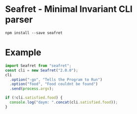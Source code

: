 # Seafret - Minimal Invariant CLI parser

`npm install --save seafret`

# Example

```js
import Seafret from "seafret";
const cli = new Seafret("2.0.0");
cli
  .option("-go", "Tells the Program to Run")
  .option("food", "Food couldnt be found")
  .send(process.argv);

if (!cli.satisfied.food) {
  console.log("daym: ".concat(cli.satisfied.food));
}
```
